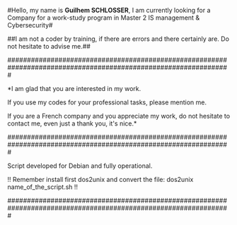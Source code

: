 #Hello, my name is __Guilhem SCHLOSSER__, I am currently looking for a Company for a work-study program in Master 2 IS management & Cybersecurity#

##I am not a coder by training, if there are errors and there certainly are. Do not hesitate to advise me.##

#################################################################################################################

*I am glad that you are interested in my work.

If you use my codes for your professional tasks, please mention me.

If you are a French company and you appreciate my work, do not hesitate to contact me, even just a thank you, it's nice.*

#################################################################################################################

Script developed for Debian and fully operational.

!! Remember install first dos2unix and convert the file: dos2unix name_of_the_script.sh !!

#################################################################################################################
